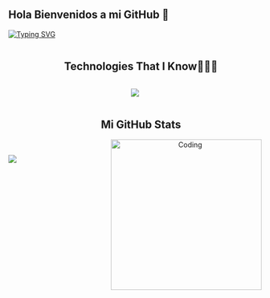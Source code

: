 ## Hola Bienvenidos a mi GitHub 👋

<a href="https://git.io/typing-svg"><img src="https://readme-typing-svg.herokuapp.com?font=Fira+Code&size=21&pause=1000&color=AC2214&width=435&lines=Desarrollo+Backend;Desarrollo+Mobile;Analista+de+Sistemas;Pasi%C3%B3n+por+la+programaci%C3%B3n+;Listo+para+seguir+aprendiendo" alt="Typing SVG" /></a>

<div id="user-content-toc">
  <ul align="center">
    <summary><h2 style="display: inline-block">Technologies That I Know👨🏻‍💻</h2></summary>
  </ul>
</div>

<p align="center">
  <a href="https://skillicons.dev">
    <img src="https://skillicons.dev/icons?i=java,kotlin,nodejs,npm,git,css,vue,firebase,github,html,js,materialui,mongodb,mysql,androidstudio,bash,eclipse,gradle,discord,docker,figma,linux,postman & vscode=14" />
  </a>
</p>
<ul align="center">
  <summary><h2 style="display: inline-block"> Mi GitHub Stats</h2></summary>
  <img align="right" alt="Coding" width="300" src="https://cdn.dribbble.com/users/1277312/screenshots/14733298/media/39b1045e593737587dd60e42c8422d1f.gif" >
  <br>
</ul>


<p><img align="left" src="https://github-readme-stats.vercel.app/api/top-langs/?username=Franramponi&theme=vue-dark&show_icons=true&hide_border=true&layout=compact" /></p>

<!--
**Franramponi/Franramponi** is a ✨ _special_ ✨ repository because its `README.md` (this file) appears on your GitHub profile.

Here are some ideas to get you started:

- 🔭 I’m currently working on ...
- 🌱 I’m currently learning ...
- 👯 I’m looking to collaborate on ...
- 🤔 I’m looking for help with ...
- 💬 Ask me about ...
- 📫 How to reach me: ...
- 😄 Pronouns: ...
- ⚡ Fun fact: ...
-->
